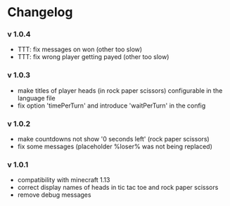 # Changelog

### v 1.0.4
- TTT: fix messages on won (other too slow)
- TTT: fix wrong player getting payed (other too slow)

### v 1.0.3
- make titles of player heads (in rock paper scissors) configurable in the language file
- fix option 'timePerTurn' and introduce 'waitPerTurn' in the config

### v 1.0.2
- make countdowns not show '0 seconds left' (rock paper scissors)
- fix some messages (placeholder %loser% was not being replaced)

### v 1.0.1
- compatibility with minecraft 1.13
- correct display names of heads in tic tac toe and rock paper scissors
- remove debug messages